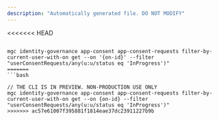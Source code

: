 ```yaml
---
description: "Automatically generated file. DO NOT MODIFY"
---
```


<<<<<<< HEAD
```cli

mgc identity-governance app-consent app-consent-requests filter-by-current-user-with-on get --on '{on-id}' --filter "userConsentRequests/any(u:u/status eq 'InProgress')"
=======
```bash

// THE CLI IS IN PREVIEW. NON-PRODUCTION USE ONLY
mgc identity-governance app-consent app-consent-requests filter-by-current-user-with-on get --on {on-id} --filter "userConsentRequests/any(u:u/status eq 'InProgress')"
>>>>>>> ac57e61007f395881f1814eae37dc23911227b9b

```